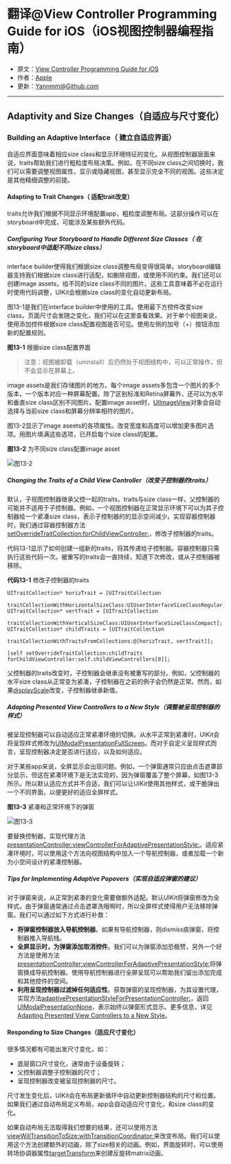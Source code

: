 # 翻译@View Controller Programming Guide for iOS（iOS视图控制器编程指南）

- 原文：[View Controller Programming Guide for iOS](https://developer.apple.com/library/content/featuredarticles/ViewControllerPGforiPhoneOS/index.html#//apple_ref/doc/uid/TP40007457-CH2-SW1)
- 作者：[Apple](https://developer.apple.com/library/content/navigation/)
- 更新：[Yannmm@Github.com](https://github.com/Yannmm/Auto-Layout-Guide-Chinese-Translation)

---


## Adaptivity and Size Changes（自适应与尺寸变化）

### Building an Adaptive Interface（ 建立自适应界面）

自适应界面意味着相应size class和显示环境特征的变化。从视图控制器层面来说，traits帮助我们进行粗粒度布局决策。例如，在不同size class之间切换时，我们可以需要调整视图属性，显示或隐藏视图，甚至显示完全不同的视图。这些决定是其他精细调整的前提。

#### Adapting to Trait Changes（ 适配trait改变）

traits允许我们根据不同显示环境配置app，粗粒度调整布局。这部分操作可以在storyboard中完成，可能涉及某些额外代码。

##### Configuring Your Storyboard to Handle Different Size Classes（ 在storybaord中适配不同size class）

interface builder使得我们根据size class调整布局变得很简单。storyboard编辑器支持我们根据size class进行适配，如删除视图，或使用不同约束。我们还可以创建image assets，给不同的size class不同的图片。这些工具意味着不必在运行时使用代码调整，UIKit会根据size class的变化自动更新布局。

图13-1是我们在interface builder中使用的工具。使用最下方控件改变size class，页面尺寸会发随之变化，我们可以在这里查看效果。对于单个视图来说，使用添加控件根据size class配置视图是否可见。使用左侧的加号（+）按钮添加新的配置规则。

**图13-1** 根据size class配置界面

>注意：视图被卸载（uninstall）后仍然处于视图结构中，可以正常操作，但不会显示在屏幕上。

image assets是我们存储图片的地方。每个image assets多包含一个图片的多个版本，一个版本对应一种屏幕配置。除了区别标准和Retina屏幕外，还可以为水平和垂直size class区别不同图片。配置image asset时，[UIImageView](https://developer.apple.com/documentation/uikit/uiimageview)对象会自动选择与当前size  class和屏幕分辨率相符的图片。

图13-2显示了image aseets的各项属性。改变宽度和高度可以增加更多图片选项。用图片填满这些选项，已开启每个size class的配置。

**图13-2** 为不同size class配置image asset

![图13-2]()

##### Changing the Traits of a Child View Controller（改变子控制器的traits）

默认，子视图控制器继承父控一起的traits。traits与size class一样，父控制器的可能并不适用于子控制器。例如，一个视图控制器在正常显示环境下可以为其子控制器给一个紧凑size class，表示子控制器的的显示空间减少。实现容器控制器时，我们通过容器控制器方法[setOverrideTraitCollection:forChildViewController:](https://developer.apple.com/documentation/uikit/uiviewcontroller/1621406-setoverridetraitcollection)，修改子控制器的traits。

代码13-1显示了如何创建一组新的traits，将其传递给子控制器。容器控制器只需执行这些代码一次。被重写的traits会一直持续，知道下次修改，或从子控制器被移除。

**代码13-1** 修改子控制器的traits

```
UITraitCollection* horizTrait = [UITraitCollection
                 traitCollectionWithHorizontalSizeClass:UIUserInterfaceSizeClassRegular];
UITraitCollection* vertTrait = [UITraitCollection
                 traitCollectionWithVerticalSizeClass:UIUserInterfaceSizeClassCompact];
UITraitCollection* childTraits = [UITraitCollection
                 traitCollectionWithTraitsFromCollections:@[horizTrait, vertTrait]];
 
[self setOverrideTraitCollection:childTraits forChildViewController:self.childViewControllers[0]];
```

父控制器的traits改变时，子控制器会继承没有被重写的部分。例如，父控制器的水平size class从正常变为紧凑，子控制器在之前的例子会仍然是正常。然而，如果[displayScale](https://developer.apple.com/documentation/uikit/uitraitcollection/1623519-displayscale)改变，子控制器继承新值。

##### Adapting Presented View Controllers to a New Style（调整被呈现控制器的样式）

被呈现控制器可以自动适应正常紧凑环境的切换。从水平正常到紧凑时，UIKit会将呈现样式修改为[UIModalPresentationFullScreen](https://developer.apple.com/documentation/uikit/uimodalpresentationstyle/1621361-fullscreen)。而对于自定义呈现样式而言，呈现控制器决定是否进行适应，以及如何适应。

对于某些app来说，全屏显示会出现问题。例如，一个弹窗通常只应由点击遮罩部分显示，但这在紧凑环境下是无法实现的，因为弹窗覆盖了整个屏幕，如图13-3所示。所以默认适应方式并不合适，我们可以让UIKit使用其他样式，或干脆弹出一个不同界面，以便更好的适应全屏样式。

**图13-3** 紧凑和正常环境下的弹窗

![图13-3]()

要替换控制器，实现代理方法[presentationController:viewControllerForAdaptivePresentationStyle:](https://developer.apple.com/documentation/uikit/uiadaptivepresentationcontrollerdelegate/1618326-presentationcontroller)。适应紧凑环境时，可以使用这个方法向视图结构中加入一个导航控制器，或者加载一个新为小空间设计的紧凑控制器。

##### Tips for Implementing Adaptive Popovers（实现自适应弹窗的建议）

对于弹窗来说，从正常到紧凑的变化需要做额外适配。默认UIKit将弹窗修改为全样式。由于弹窗通常通过点击遮罩洗哦啊时，所以全屏样式使得用户无法移除弹窗。我们可以通过如下方式进行补救：

- **将弹窗控制器放入导航控制器**。如果有导航控制器，则dismiss痰弹窗，将控制器推入导航栈。
- **全屏显示时，为弹窗添加取消控件**。我们可以为弹窗添加恐极赞，另外一个好方法是使用方法[presentationController:viewControllerForAdaptivePresentationStyle:](https://developer.apple.com/documentation/uikit/uiadaptivepresentationcontrollerdelegate/1618326-presentationcontroller)将弹窗换成导航控制器。使用导航控制器进行全屏呈现可以帮助我们留出添加完成和其他控件的空间。
- **利用呈现控制器过滤掉任何适应性**。获取弹窗的呈现控制器，为其设置代理，实现方法[adaptivePresentationStyleForPresentationController:](https://developer.apple.com/documentation/uikit/uiadaptivepresentationcontrollerdelegate/1618343-adaptivepresentationstyle)，返回[UIModalPresentationNone](https://developer.apple.com/documentation/uikit/uimodalpresentationstyle/1621386-none)，表示始终以弹窗形式显示。更多信息，详见[Adapting Presented View Controllers to a New Style](https://developer.apple.com/library/content/featuredarticles/ViewControllerPGforiPhoneOS/BuildinganAdaptiveInterface.html#//apple_ref/doc/uid/TP40007457-CH32-SW6)。

#### Responding to Size Changes（适应尺寸变化）

很多情况都有可能出发尺寸变化，如：

- 底层窗口尺寸变化，通常由于设备旋转；
- 父控制器调整子控制器的尺寸；
- 呈现控制器改变被呈现控制器的尺寸。

尺寸发生变化后，UIKit会在布局更新循环中自动更新控制器结构的尺寸和位置。如果我们通过自动布局定义布局，app会自动适应尺寸变化，和size class的变化。

如果自动布局无法取得我们想要的结果，还可以使用方法[viewWillTransitionToSize:withTransitionCoordinator:](https://developer.apple.com/documentation/uikit/uicontentcontainer/1621466-viewwilltransition)来改变布局。我们可以使用这个方法创建额外的动画，除了size相关的动画。例如，界面旋转时，可以使用转场协调器属性[targetTransform](https://developer.apple.com/documentation/uikit/uiviewcontrollertransitioncoordinatorcontext/1619289-targettransform)来创建反旋转matrix动画。





